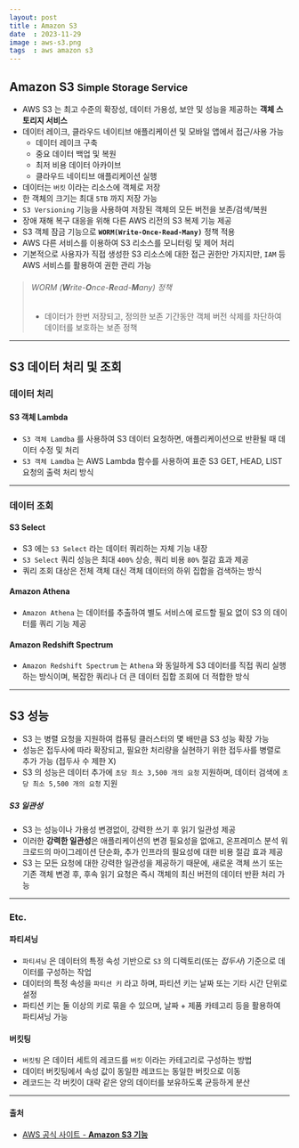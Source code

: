 ```yaml
---
layout: post
title : Amazon S3
date  : 2023-11-29
image : aws-s3.png
tags  : aws amazon s3
---
```


## Amazon S3 <small>**S**imple **S**torage **S**ervice</small>

- AWS S3 는 최고 수준의 확장성, 데이터 가용성, 보안 및 성능을 제공하는 **객체 스토리지 서비스** 
- 데이터 레이크, 클라우드 네이티브 애플리케이션 및 모바일 앱에서 접근/사용 가능
  - 데이터 레이크 구축
  - 중요 데이터 백업 및 복원
  - 최저 비용 데이터 아카이브
  - 클라우드 네이티브 애플리케이션 실행
- 데이터는 `버킷` 이라는 리소스에 객체로 저장
- 한 객체의 크기는 최대 `5TB` 까지 저장 가능
- `S3 Versioning` 기능을 사용하여 저장된 객체의 모든 버전을 보존/검색/복원
- 장애 재해 복구 대응을 위해 다른 AWS 리전의 S3 복제 기능 제공
- S3 객체 잠금 기능으로 **`WORM(Write-Once-Read-Many)`** 정책 적용
- AWS 다른 서비스를 이용하여 S3 리소스를 모니터링 및 제어 처리
- 기본적으로 사용자가 직접 생성한 S3 리소스에 대한 접근 권한만 가지지만, `IAM` 등 AWS 서비스를 활용하여 권한 관리 가능

> ###### WORM (**W**rite-**O**nce-**R**ead-**M**any) 정책
> - 데이터가 한번 저장되고, 정의한 보존 기간동안 객체 버전 삭제를 차단하여 데이터를 보호하는 보존 정책

---

## S3 데이터 처리 및 조회

### 데이터 처리

#### S3 객체 Lambda

- `S3 객체 Lamdba` 를 사용하여 S3 데이터 요청하면, 애플리케이션으로 반환될 때 데이터 수정 및 처리
- `S3 객체 Lamdba` 는 AWS Lambda 함수를 사용하여 표준 S3 GET, HEAD, LIST 요청의 출력 처리 방식

---

### 데이터 조회

#### S3 Select

- S3 에는 `S3 Select` 라는 데이터 쿼리하는 자체 기능 내장
- `S3 Select` 쿼리 성능은 최대 `400%` 상승, 쿼리 비용 `80%` 절감 효과 제공
- 쿼리 조회 대상은 전체 객체 대신 객체 데이터의 하위 집합을 검색하는 방식

#### Amazon Athena

- `Amazon Athena` 는 데이터를 추출하여 별도 서비스에 로드할 필요 없이 S3 의 데이터를 쿼리 기능 제공

#### Amazon Redshift Spectrum

- `Amazon Redshift Spectrum` 는 `Athena` 와 동일하게 S3 데이터를 직접 쿼리 실행하는 방식이며, 복잡한 쿼리나 더 큰 데이터 집합 조회에 더 적합한 방식

---

## S3 성능

- S3 는 병렬 요청을 지원하여 컴퓨팅 클러스터의 몇 배만큼 S3 성능 확장 가능
- 성능은 접두사에 따라 확장되고, 필요한 처리량을 실현하기 위한 접두사를 병렬로 추가 가능 (접두사 수 제한 X)
- S3 의 성능은 데이터 추가에 `초당 최소 3,500 개의 요청` 지원하며, 데이터 검색에 `초당 최소 5,500 개의 요청` 지원

##### S3 일관성

- S3 는 성능이나 가용성 변경없이, 강력한 쓰기 후 읽기 일관성 제공
- 이러한 **강력한 일관성**은 애플리케이션의 변경 필요성을 없애고, 온프레미스 분석 워크로드의 마이그레이션 단순화, 추가 인프라의 필요성에 대한 비용 절감 효과 제공
- S3 는 모든 요청에 대한 강력한 일관성을 제공하기 때문에, 새로운 객체 쓰기 또는 기존 객체 변경 후, 후속 읽기 요청은 즉시 객체의 최신 버전의 데이터 반환 처리 가능

---

### Etc.

#### 파티셔닝

- `파티셔닝` 은 데이터의 특정 속성 기반으로 `S3` 의 디렉토리(또는 *접두사*) 기준으로 데이터를 구성하는 작업
- 데이터의 특정 속성을 `파티션 키` 라고 하며, 파티션 키는 날짜 또는 기타 시간 단위로 설정
- 파티션 키는 둘 이상의 키로 묶을 수 있으며, 날짜 + 제품 카테고리 등을 활용하여 파티셔닝 가능

#### 버킷팅

- `버킷팅` 은 데이터 세트의 레코드를 `버킷` 이라는 카테고리로 구성하는 방법
- 데이터 버킷팅에서 속성 값이 동일한 레코드는 동일한 버킷으로 이동
- 레코드는 각 버킷이 대략 같은 양의 데이터를 보유하도록 균등하게 분산

---

#### 출처

- [AWS 공식 사이트 - **Amazon S3 기능**](https://aws.amazon.com/ko/s3/features/)
